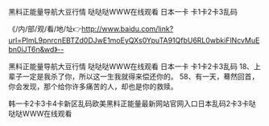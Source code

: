 黑料正能量导航大豆行情
哒哒哒WWW在线观看
日本一卡
卡1卡2卡3乱码


《/内/部/观/看/地/址👉http://www.baidu.com/link?url=PImL9pnrcnEBTZd0DJwE1moEyQXs0YpuTA91QfbU6RL0wbkiFlNcvMuEbn0iJT6n&wd》--

黑料正能量导航大豆行情
哒哒哒WWW在线观看
日本一卡
卡1卡2卡3乱码
	18、上辈子一定是我杀了你，所以这一生我就得来偿还你的。
	58、有一天，蓦然回首，你会发现，那个给你许多痛苦的人，却也是你的救赎。





韩一卡2卡3卡4卡新区乱码欧美黑料正能量最新网站官网入口日本乱码2卡3卡哒哒哒WWW在线观看
